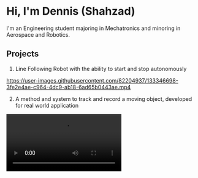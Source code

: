 # Hi, I'm Dennis (Shahzad)

I'm an Engineering student majoring in Mechatronics and minoring in Aerospace and Robotics.

## Projects

1. Line Following Robot with the ability to start and stop autonomously

https://user-images.githubusercontent.com/82204937/133346698-3fe2e4ae-c964-4dc9-ab18-6ad65b0443ae.mp4

2. A method and system to track and record a moving object, developed for real world application

<video src="https://youtu.be/Byc8STIjJfc">

3. A functioning UAV with search and rescue functionalities, such as object detection and payload drop off

https://user-images.githubusercontent.com/82204937/133346698-3fe2e4ae-c964-4dc9-ab18-6ad65b0443ae.mp4